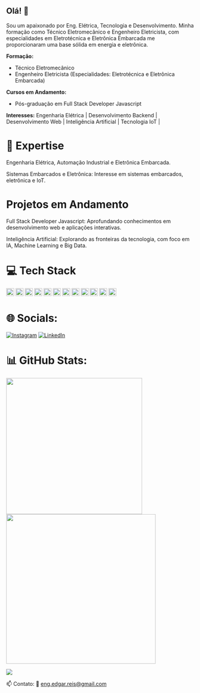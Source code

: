 
<!----------------------------------------------------->

## Olá! 👋

Sou um apaixonado por Eng. Elétrica, Tecnologia e Desenvolvimento. Minha formação como Técnico Eletromecânico e Engenheiro Eletricista, com especialidades em Eletrotécnica e Eletrônica Embarcada me proporcionaram uma base sólida em energia e eletrônica.

**Formação:**
- Técnico Eletromecânico
- Engenheiro Eletricista (Especialidades: Eletrotécnica e Eletrônica Embarcada)

**Cursos em Andamento:**
- Pós-graduação em Full Stack Developer Javascript


**Interesses:**
Engenharia Elétrica | Desenvolvimento Backend | Desenvolvimento Web | Inteligência Artificial | Tecnologia IoT |


# 🚀 Expertise

Engenharia Elétrica, Automação Industrial e Eletrônica Embarcada.
<!--
Tecnologia e Desenvolvimento: Apaixonado por tecnologia, desenvolvimento web, Inteligência Artificial e Machine Learning.
-->
Sistemas Embarcados e Eletrônica: Interesse em sistemas embarcados, eletrônica e IoT.
<!--
Inteligência Artificial e Ciência: Explorando Inteligência Artificial, Machine Learning e Data Mining.
-->

# Projetos em Andamento

Full Stack Developer Javascript: Aprofundando conhecimentos em desenvolvimento web e aplicações interativas.

Inteligência Artificial: Explorando as fronteiras da tecnologia, com foco em IA, Machine Learning e Big Data.


# 💻 Tech Stack
<!-- Icons of Mos Used languages -->
<a href="https://developer.mozilla.org/en-US/docs/Web/JavaScript" title="JavaScript"><img src="https://github.com/get-icon/geticon/raw/master/icons/javascript.svg" alt="JavaScript" width="21px" height="21px"></a>
<a href="https://nodejs.org/" title="Node.js"><img src="https://github.com/get-icon/geticon/raw/master/icons/nodejs-icon.svg" alt="Node.js" width="21px" height="21px"></a>
<a href="https://www.java.com/" title="Java"><img src="https://github.com/get-icon/geticon/raw/master/icons/java.svg" alt="Java" width="21px" height="21px"></a>
<a href="https://www.python.org/" title="Python"><img src="https://github.com/get-icon/geticon/raw/master/icons/python.svg" alt="Python" width="21px" height="21px"></a>
<a href="https://www.djangoproject.com/" title="Django"><img src="https://github.com/get-icon/geticon/raw/master/icons/django.svg" alt="Django" width="21px" height="21px"></a>
<a href="https://pandas.pydata.org/" title="pandas"><img src="https://github.com/get-icon/geticon/raw/master/icons/pandas-icon.svg" alt="pandas" width="21px" height="21px"></a>
<a href="https://numpy.org/" title="NumPy"><img src="https://github.com/get-icon/geticon/raw/master/icons/numpy-icon.svg" alt="NumPy" width="21px" height="21px"></a>
<a href="https://dev.mysql.com/" title="MySQL"><img src="https://github.com/get-icon/geticon/raw/master/icons/mysql.svg" alt="MySQL" width="21px" height="21px"></a>
<a href="https://git-scm.com/" title="Git"><img src="https://github.com/get-icon/geticon/raw/master/icons/git-icon.svg" alt="Git" width="21px" height="21px"></a>
<a href="https://www.docker.com/" title="docker"><img src="https://github.com/get-icon/geticon/raw/master/icons/docker-icon.svg" alt="docker" width="21px" height="21px"></a>
<a href="https://en.wikipedia.org/wiki/C_(programming_language)" title="C"><img src="https://github.com/get-icon/geticon/raw/master/icons/c.svg" alt="C" width="21px" height="21px"></a>
<a href="https://isocpp.org/" title="C++"><img src="https://github.com/get-icon/geticon/raw/master/icons/c-plusplus.svg" alt="C++" width="21px" height="21px"></a>


# 🌐 Socials:
[![Instagram](https://img.shields.io/badge/Instagram-%23E4405F.svg?logo=Instagram&logoColor=white)](https://www.instagram.com/dosreisedgar/) 
[![LinkedIn](https://img.shields.io/badge/LinkedIn-%230077B5.svg?logo=linkedin&logoColor=white)](https://www.linkedin.com/in/edgar-dos-reis-a1b87634/)

# 📊 GitHub Stats:
<img src="https://github-readme-stats-wheat-two-53.vercel.app/api?username=edgarreis&theme=neon&hide_border=false&include_all_commits=false&count_private=false"  width="364px" />                    
<img src="https://github-readme-streak-stats.herokuapp.com/?user=edgarreis&theme=neon&hide_border=false"  width="400px" />

![](https://github-readme-stats-wheat-two-53.vercel.app/api/top-langs/?username=edgarreis&theme=neon&hide_border=false&include_all_commits=false&count_private=false&layout=compact&hide=eagle)




📫 Contato: 📨 eng.edgar.reis@gmail.com
